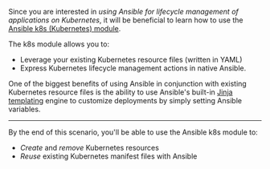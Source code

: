 Since you are interested in *using Ansible for lifecycle management of applications on Kubernetes*, it will be beneficial to learn how to use the [Ansible k8s (Kubernetes) module](https://docs.ansible.com/ansible/latest/modules/k8s_module.html#k8s-info-module). 

The k8s module allows you to:
 - Leverage your existing Kubernetes resource files (written in YAML) 
 - Express Kubernetes lifecycle management actions in native Ansible.

One of the biggest benefits of using Ansible in conjunction with existing Kubernetes resource files is the ability to use Ansible's built-in [Jinja templating](https://docs.ansible.com/ansible/latest/user_guide/playbooks_templating.html) engine to customize deployments by simply setting Ansible variables.

---

By the end of this scenario, you'll be able to use the Ansible k8s module to:

- _Create_ and _remove_ Kubernetes resources
- _Reuse_ existing Kubernetes manifest files with Ansible
